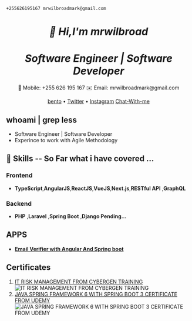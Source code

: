 ```shell
+255626195167 mrwilbroadmark@gmail.com
```


<h1 align="center">
  <i>👋 Hi,I'm mrwilbroad</i>
</h1>
<h1 align="center">
  <i>Software Engineer | Software Developer</i>
</h1>
<p align="center">
  📱 Mobile: +255 626 195 167
  ✉️ Email: mrwilbroadmark@gmail.com
</p>
<p align="center">
  <a target="_blank" href="https://bento.me/mrwilbroad">bento</a> •
  <a target="_blank" href="https://twitter.com/mrwilbroad">Twitter</a> •
  <a target="_blank"  href="https://www.instagram.com/mrwilbroad/">Instagram</a>
  <a target="_blank" href="https://wa.me/message/5WMX3BOXXAPZB1">Chat-With-me</a>
</p>

## whoami | grep less
  - Software Engineer | Software Developer
  - Experince to work with Agile Methodology

## 🚀 Skills -- So Far what i have covered ...
### Frontend 
- **TypeScript**,**AngularJS**,**ReactJS**,**VueJS**,**Next.js**,**RESTful API** ,**GraphQL**
###  Backend 
- **PHP** ,**Laravel** ,**Spring Boot** ,**Django Pending...**
         
    
## APPS
-  **[Email Verifier with Angular And Spring boot](https://mrwilbroad.github.io/email-verifier/)**

## Certificates
01. [IT RISK MANAGEMENT FROM CYBERGEN TRAINING](https://cybergentraining.co.tz/)
      ![IT RISK MANAGEMENT FROM CYBERGEN TRAINING](https://github.com/user-attachments/assets/b3443ede-9f17-44f7-8e12-fc5e81fbbe9c)
02. [JAVA SPRING FRAMEWORK 6 WITH SPRING BOOT 3 CERTIFICATE FROM UDEMY](https://www.udemy.com)
      ![JAVA SPRING FRAMEWORK 6 WITH SPRING BOOT 3 CERTIFICATE FROM UDEMY](https://github.com/user-attachments/assets/33558585-b5fe-43f2-92e6-c71da037e38a)




